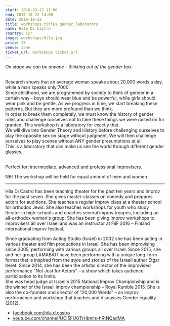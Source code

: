 ```yaml
---
start: 2016-10-22 11:00
end: 2016-10-22 14:00
date: 2016-10-22
title: workshops.titles.gender_laboratory
name: Hila Di Castro
country: isr
image: workshops/hila.jpg
price: 20
venue: vene
ticket_url: workshops.ticket_url
---
```

*On stage we can be anyone - thinking out of the gender box.*<br><br>

Research shows that an average woman speaks about 20,000 words a day, while a man speaks only 7000.<br>
Since childhood, we are programmed by society to think of gender in a certain way - boys should wear blue and be powerful, while girls should wear pink and be gentle. As we progress in time, we start breaking these patterns. But they are more profound than we think.<br>
In order to break them completely, we must know the history of gender roles and challenge ourselves not to take these things we were raised on for granted. This workshop is a laboratory for exactly that.<br>
We will dive into Gender Theory and History before challenging ourselves to play the opposite sex on stage without judgment. We will then challenge ourselves to play scenes without ANY gender presumptions at all.<br>
This is a laboratory that can make us see the world through different gender glasses.<br><br>

Perfect for: intermediate, advanced and professional improvisers.

NB! The workshop will be held for equal amount of men and women. 

---
Hila Di Castro has been teaching theater for the past ten years and improv for the past seven. She gives master-classes on comedy and prepares actors for auditions. She teaches a regular improv class at a theater school for orthodox Jews. She also teaches workshops for youth who study theater in high-schools and coaches several improv troupes, including an all-orthodox women's group. She has been giving improv workshops to improvisers all over Israel and was an instructor at FiiF 2016 – Finland international improv festival.<br>

Since graduating from Acting Studio (Israel) in 2002 she has been acting in various theater and film productions in Israel. She has been improvising since 2005, performing with various groups all over Israel. Since 2015, she and her group LAMABATI have been performing with a unique long-form format that is inspired from the style and stories of the Israeli author Etgar Keret. Since 2014, she has been the artistic director of the improvised performance "Not Just for Actors" – a show which takes audience participation to its limits.<br>
She was head judge at Israel's 2015 National Improv Championship and is the winner of the Israeli improv championship – Royal Rumble 2015. She is also the co-founder and director of “20,000 Words” – an improv performance and workshop that teaches and discusses Gender equality (2012). <br>

- [facebook.com/hila.d.castro](https://www.facebook.com/hila.d.castro)
- [youtube.com/channel/UCl5FUGTrHbmls-hRtNQadMA](https://www.youtube.com/channel/UCl5FUGTrHbmls-hRtNQadMA)
